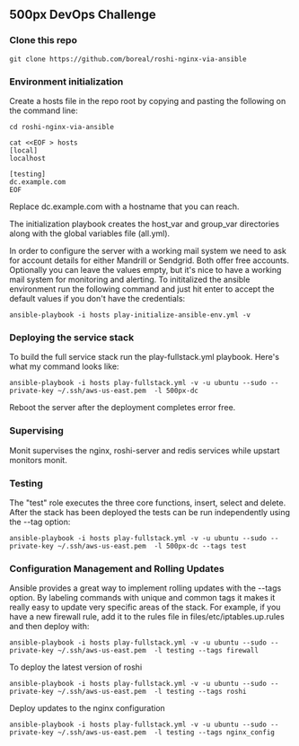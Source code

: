 ## 500px DevOps Challenge

### Clone this repo

	git clone https://github.com/boreal/roshi-nginx-via-ansible
	
### Environment initialization

Create a hosts file in the repo root by copying and pasting the following on the command line:

	cd roshi-nginx-via-ansible
	
	cat <<EOF > hosts
	[local]
	localhost
	
	[testing]
	dc.example.com
	EOF
	

Replace dc.example.com with a hostname that you can reach.

The initialization playbook creates the host_var and group_var directories along with the global variables file (all.yml).

In order to configure the server with a working mail system we need to ask for account details for either Mandrill or Sendgrid. Both offer free accounts. Optionally you can leave the values empty, but it's nice to have a working mail system for monitoring and alerting. To inititalized the ansible environment run the following command and just hit enter to accept the default values if you don't have the credentials:

	ansible-playbook -i hosts play-initialize-ansible-env.yml -v

### Deploying the service stack

To build the full service stack run the play-fullstack.yml playbook. Here's what my command looks like:

	ansible-playbook -i hosts play-fullstack.yml -v -u ubuntu --sudo --private-key ~/.ssh/aws-us-east.pem  -l 500px-dc

Reboot the server after the deployment completes error free.

### Supervising
Monit supervises the nginx, roshi-server and redis services while upstart monitors monit.

### Testing
The "test" role executes the three core functions, insert, select and delete. After the stack has been deployed the tests can be run independently using the --tag option:

	ansible-playbook -i hosts play-fullstack.yml -v -u ubuntu --sudo --private-key ~/.ssh/aws-us-east.pem  -l 500px-dc --tags test

### Configuration Management and Rolling Updates
Ansible provides a great way to implement rolling updates with the --tags option. By labeling commands with unique and common tags it makes it really easy to update very specific areas of the stack. For example, if you have a new firewall rule, add it to the rules file in files/etc/iptables.up.rules and then deploy with:

	ansible-playbook -i hosts play-fullstack.yml -v -u ubuntu --sudo --private-key ~/.ssh/aws-us-east.pem  -l testing --tags firewall

To deploy the latest version of roshi

	ansible-playbook -i hosts play-fullstack.yml -v -u ubuntu --sudo --private-key ~/.ssh/aws-us-east.pem  -l testing --tags roshi

Deploy updates to the nginx configuration

	ansible-playbook -i hosts play-fullstack.yml -v -u ubuntu --sudo --private-key ~/.ssh/aws-us-east.pem  -l testing --tags nginx_config
